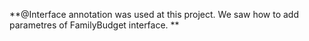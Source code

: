 **@Interface annotation was used at this project. We saw how to add parametres of FamilyBudget interface.
**
